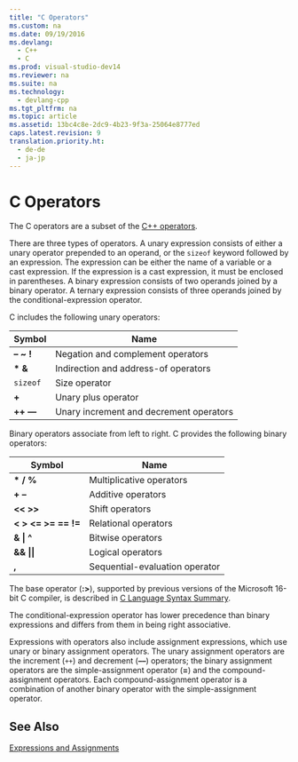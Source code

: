 ```yaml
---
title: "C Operators"
ms.custom: na
ms.date: 09/19/2016
ms.devlang: 
  - C++
  - C
ms.prod: visual-studio-dev14
ms.reviewer: na
ms.suite: na
ms.technology: 
  - devlang-cpp
ms.tgt_pltfrm: na
ms.topic: article
ms.assetid: 13bc4c8e-2dc9-4b23-9f3a-25064e8777ed
caps.latest.revision: 9
translation.priority.ht: 
  - de-de
  - ja-jp
---
```

# C Operators
The C operators are a subset of the [C++ operators](../vs140/C---Operators.md).  
  
 There are three types of operators. A unary expression consists of either a unary operator prepended to an operand, or the `sizeof` keyword followed by an expression. The expression can be either the name of a variable or a cast expression. If the expression is a cast expression, it must be enclosed in parentheses. A binary expression consists of two operands joined by a binary operator. A ternary expression consists of three operands joined by the conditional-expression operator.  
  
 C includes the following unary operators:  
  
|Symbol|Name|  
|------------|----------|  
|**– ~ !**|Negation and complement operators|  
|**\* &**|Indirection and address-of operators|  
|`sizeof`|Size operator|  
|**+**|Unary plus operator|  
|**++ ––**|Unary increment and decrement operators|  
  
 Binary operators associate from left to right. C provides the following binary operators:  
  
|Symbol|Name|  
|------------|----------|  
|**\* / %**|Multiplicative operators|  
|**+ –**|Additive operators|  
|**<< >>**|Shift operators|  
|**<   >   <=   >=   ==   !=**|Relational operators|  
|**&   &#124; ^**|Bitwise operators|  
|**&&   &#124;&#124;**|Logical operators|  
|**,**|Sequential-evaluation operator|  
  
 The base operator (**:>**), supported by previous versions of the Microsoft 16-bit C compiler, is described in [C Language Syntax Summary](../vs140/C-Language-Syntax-Summary.md).  
  
 The conditional-expression operator has lower precedence than binary expressions and differs from them in being right associative.  
  
 Expressions with operators also include assignment expressions, which use unary or binary assignment operators. The unary assignment operators are the increment (`++`) and decrement (**––**) operators; the binary assignment operators are the simple-assignment operator (**=**) and the compound-assignment operators. Each compound-assignment operator is a combination of another binary operator with the simple-assignment operator.  
  
## See Also  
 [Expressions and Assignments](../vs140/Expressions-and-Assignments.md)